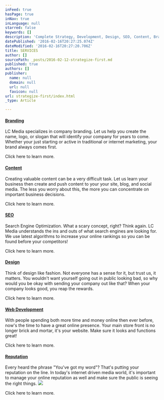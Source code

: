 ```yaml
---
inFeed: true
hasPage: true
inNav: true
inLanguage: null
starred: false
keywords: []
description: 'Complete Strategy, Development, Design, SEO, Content, Branding, Reputation and Integrated Marketing Concepts to  target your audience.'
datePublished: '2016-02-16T20:27:25.074Z'
dateModified: '2016-02-16T20:27:20.706Z'
title: SERVICES
author: []
sourcePath: _posts/2016-02-12-strategize-first.md
published: true
authors: []
publisher:
  name: null
  domain: null
  url: null
  favicon: null
url: strategize-first/index.html
_type: Article

---
```

#### [Branding][0]

LC Media specializes in company branding.  Let us help you create the name, logo, or slogan that will identify your company for years to come.  Whether your just starting or active in traditional or internet marketing, your brand always comes first.

Click here to learn more.

#### [Content][1]

Creating valuable content can be a very difficult task.  Let us learn your business then create and push content to your your site, blog, and social media.  The less you worry about this, the more you can concentrate on important business decisions.

Click here to learn more.

#### [SEO][2]

Search Engine Optimization.  What a scary concept, right?  Think again.  LC Media understands the ins and outs of what search engines are looking for.  We use latest algorithms to increase your online rankings so you can be found before your competitors!

Click here to learn more.

#### [Design][3]

Think of design like fashion.  Not everyone has a sense for it, but trust us, it matters.  You wouldn't want yourself going out in public looking bad, so why would you be okay with sending your company out like that?  When your company looks good, you reap the rewards.

Click here to learn more.

#### [Web Development][4]

With people spending both more time and money online then ever before, now's the time to have a great online presence.  Your main store front is no longer brick and mortar, it's your website.  Make sure it looks and functions great!

Click here to learn more.

#### [Reputation][5]

Every heard the phrase "You've got my word"?  That's putting your reputation on the line.  In today's internet driven media world, it's important to manage your online reputation as well and make sure the public is seeing the right things.
![](https://the-grid-user-content.s3-us-west-2.amazonaws.com/6a1e01e4-992d-4218-af7a-3fdfd59f847d.jpg)

Click here to learn more.

[0]: http://lcmediaconsultants.com/branding
[1]: http://lcmediaconsultants.com/content
[2]: http://lcmediaconsultants.com/seo
[3]: http://lcmediaconsultants.com/design
[4]: http://lcmediaconsultants.com/web-development
[5]: http://lcmediaconsultants.com/reputation